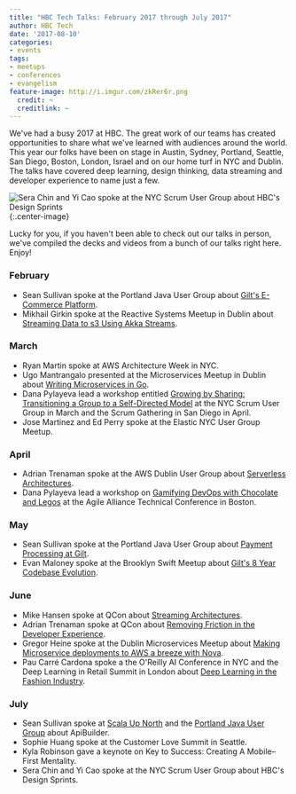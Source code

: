 ```yaml
---
title: "HBC Tech Talks: February 2017 through July 2017"
author: HBC Tech
date: '2017-08-10'
categories:
- events
tags:
- meetups
- conferences
- evangelism
feature-image: http://i.imgur.com/zkRer6r.png
  credit: ~
  creditlink: ~
---
```


We've had a busy 2017 at HBC. The great work of our teams has created opportunities to share what we've learned with audiences around the world. This year our folks have been on stage in Austin, Sydney, Portland, Seattle, San Diego, Boston, London, Israel and on our home turf in NYC and Dublin. The talks have covered deep learning, design thinking, data streaming and developer experience to name just a few.
<!--more-->

![Sera Chin and Yi Cao spoke at the NYC Scrum User Group about HBC's Design Sprints](http://i.imgur.com/zkRer6r.png){:.center-image}

Lucky for you, if you haven't been able to check out our talks in person, we've compiled the decks and videos from a bunch of our talks right here. Enjoy!

### February
* Sean Sullivan spoke at the Portland Java User Group about [Gilt's E-Commerce Platform](https://speakerdeck.com/sullis/e-commerce-under-the-hood).
* Mikhail Girkin spoke at the Reactive Systems Meetup in Dublin about [Streaming Data to s3 Using Akka Streams](https://www.slideshare.net/MikhailGirkin/streaming-data-to-s3-using-akka-streams).

### March
* Ryan Martin spoke at AWS Architecture Week in NYC.
* Ugo Mantrangalo presented at the Microservices Meetup in Dublin about [Writing Microservices in Go](https://umatrangolo.github.io/go-microservices-deck/).  
* Dana Pylayeva lead a workshop entitled [Growing by Sharing: Transitioning a Group to a Self-Directed Model](https://www.slideshare.net/danapylayeva/growing-by-sharing-workshop-at-sgcal) at the NYC Scrum User Group in March and the Scrum Gathering in San Diego in April.
* Jose Martinez and Ed Perry spoke at the Elastic NYC User Group Meetup.

### April
* Adrian Trenaman spoke at the AWS Dublin User Group about [Serverless Architectures](https://www.slideshare.net/trenaman/serverless-hbc-digital-real-world-explorations-of-lambda-aws-meetup-april-4th-2017).
* Dana Pylayeva lead a workshop on [Gamifying DevOps with Chocolate and Legos](https://www.slideshare.net/danapylayeva/aatc-gamifying-devops-with-lego-and-chocolate-game) at the Agile Alliance Technical Conference in Boston.


### May
* Sean Sullivan spoke at the Portland Java User Group about [Payment Processing at Gilt](https://speakerdeck.com/sullis/payment-processing-at-gilt-dot-com).
* Evan Maloney spoke at the Brooklyn Swift Meetup about [Gilt's 8 Year Codebase Evolution](https://vimeo.com/217236459).

### June
* Mike Hansen spoke at QCon about [Streaming Architectures](https://www.infoq.com/presentations/hbc-digital-streaming).
* Adrian Trenaman spoke at QCon about [Removing Friction in the Developer Experience](https://www.infoq.com/news/2017/07/remove-friction-dev-ex).
* Gregor Heine spoke at the Dublin Microservices Meetup about [Making Microservice deployments to AWS a breeze with Nova](https://www.youtube.com/watch?v=Sx_0HlJPTVQ).
* Pau Carré Cardona spoke a the O'Reilly AI Conference in NYC and the Deep Learning in Retail Summit in London about [Deep Learning in the Fashion Industry](https://cdn.oreillystatic.com/en/assets/1/event/258/Deep%20learning%20in%20the%20fashion%20industry%20Presentation.pdf).

### July
* Sean Sullivan spoke at [Scala Up North](https://speakerdeck.com/sullis/api-builder-scala-up-north-2017) and the [Portland Java User Group](https://speakerdeck.com/sullis/apibuilder) about ApiBuilder.
* Sophie Huang spoke at the Customer Love Summit in Seattle.
* Kyla Robinson gave a keynote on Key to Success: Creating A Mobile–First Mentality.
* Sera Chin and Yi Cao spoke at the NYC Scrum User Group about HBC's Design Sprints.
